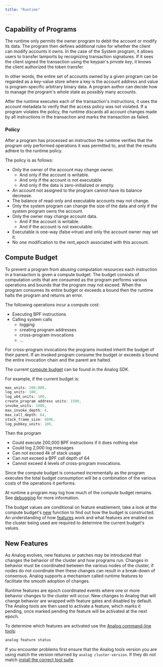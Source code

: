```yaml
---
title: "Runtime"
---
```


## Capability of Programs

The runtime only permits the owner program to debit the account or modify its
data. The program then defines additional rules for whether the client can
modify accounts it owns. In the case of the System program, it allows users to
transfer lamports by recognizing transaction signatures. If it sees the client
signed the transaction using the keypair's _private key_, it knows the client
authorized the token transfer.

In other words, the entire set of accounts owned by a given program can be
regarded as a key-value store where a key is the account address and value is
program-specific arbitrary binary data. A program author can decide how to
manage the program's whole state as possibly many accounts.

After the runtime executes each of the transaction's instructions, it uses the
account metadata to verify that the access policy was not violated. If a program
violates the policy, the runtime discards all account changes made by all
instructions in the transaction and marks the transaction as failed.

### Policy

After a program has processed an instruction the runtime verifies that the
program only performed operations it was permitted to, and that the results
adhere to the runtime policy.

The policy is as follows:

- Only the owner of the account may change owner.
  - And only if the account is writable.
  - And only if the account is not executable
  - And only if the data is zero-initialized or empty.
- An account not assigned to the program cannot have its balance decrease.
- The balance of read-only and executable accounts may not change.
- Only the system program can change the size of the data and only if the system
  program owns the account.
- Only the owner may change account data.
  - And if the account is writable.
  - And if the account is not executable.
- Executable is one-way (false->true) and only the account owner may set it.
- No one modification to the rent_epoch associated with this account.

## Compute Budget

To prevent a program from abusing computation resources each instruction in a
transaction is given a compute budget. The budget consists of computation units
that are consumed as the program performs various operations and bounds that the
program may not exceed. When the program consumes its entire budget or exceeds
a bound then the runtime halts the program and returns an error.

The following operations incur a compute cost:

- Executing BPF instructions
- Calling system calls
  - logging
  - creating program addresses
  - cross-program invocations
  - ...

For cross-program invocations the programs invoked inherit the budget of their
parent. If an invoked program consume the budget or exceeds a bound the entire
invocation chain and the parent are halted.

The current [compute
budget](https://github.com/analog/testnet/blob/d3a3a7548c857f26ec2cb10e270da72d373020ec/sdk/src/process_instruction.rs#L65)
can be found in the Analog SDK.

For example, if the current budget is:

```rust
max_units: 200,000,
log_units: 100,
log_u64_units: 100,
create_program address units: 1500,
invoke_units: 1000,
max_invoke_depth: 4,
max_call_depth: 64,
stack_frame_size: 4096,
log_pubkey_units: 100,
```

Then the program

- Could execute 200,000 BPF instructions if it does nothing else
- Could log 2,000 log messages
- Can not exceed 4k of stack usage
- Can not exceed a BPF call depth of 64
- Cannot exceed 4 levels of cross-program invocations.

Since the compute budget is consumed incrementally as the program executes the
total budget consumption will be a combination of the various costs of the
operations it performs.

At runtime a program may log how much of the compute budget remains. See
[debugging](developing/on-chain-programs/debugging.md#monitoring-compute-budget-consumption)
for more information.

The budget values are conditional on feature enablement, take a look at the
compute budget's
[new](https://github.com/analog/testnet/blob/d3a3a7548c857f26ec2cb10e270da72d373020ec/sdk/src/process_instruction.rs#L97)
function to find out how the budget is constructed. An understanding of how
[features](runtime.md#features) work and what features are enabled on the
cluster being used are required to determine the current budget's values.

## New Features

As Analog evolves, new features or patches may be introduced that changes the
behavior of the cluster and how programs run. Changes in behavior must be
coordinated between the various nodes of the cluster, if nodes do not coordinate
then these changes can result in a break-down of consensus. Analog supports a
mechanism called runtime features to facilitate the smooth adoption of changes.

Runtime features are epoch coordinated events where one or more behavior changes
to the cluster will occur. New changes to Analog that will change behavior are
wrapped with feature gates and disabled by default. The Analog tools are then
used to activate a feature, which marks it pending, once marked pending the
feature will be activated at the next epoch.

To determine which features are activated use the [Analog command-line
tools](cli/install-analog-cli-tools.md):

```bash
analog feature status
```

If you encounter problems first ensure that the Analog tools version you are
using match the version returned by `analog cluster-version`. If they do not
match [install the correct tool suite](cli/install-analog-cli-tools.md).
